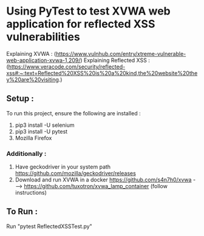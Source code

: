 # Using PyTest to test XVWA web application for reflected XSS vulnerabilities
Explaining XVWA : (https://www.vulnhub.com/entry/xtreme-vulnerable-web-application-xvwa-1,209/) 
Explaining Reflected XSS : (https://www.veracode.com/security/reflected-xss#:~:text=Reflected%20XSS%20is%20a%20kind,the%20website%20they%20are%20visiting.)
## Setup : 
To run this project, ensure the following are installed :  
  1. pip3 install -U selenium  
  2. pip3 install -U pytest  
  3. Mozilla Firefox  
### Additionally :
  1. Have geckodriver in your system path https://github.com/mozilla/geckodriver/releases  
  2. Download and run XVWA in a docker https://github.com/s4n7h0/xvwa --->     https://github.com/tuxotron/xvwa_lamp_container (follow instructions)  

## To Run :
Run "pytest ReflectedXSSTest.py"
